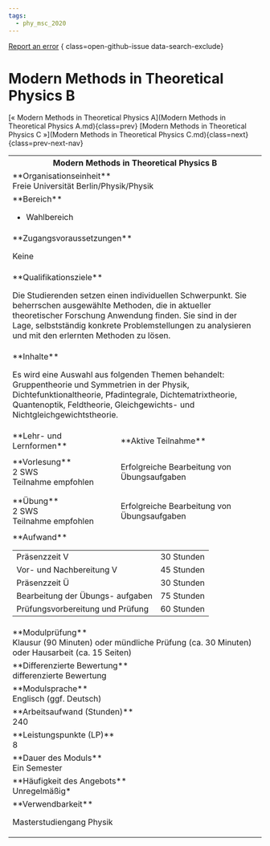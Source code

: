 ```yaml
---
tags:
  - phy_msc_2020
---
```

[Report an error](https://github.com/SGSSGene/FUB-SUP/issues/new?title=Error%20in%20%22Modern%20Methods%20in%20Theoretical%20Physics%20B%22&body=There%20seems%20to%20be%20an%20error%20in%20module%20%22Modern%20Methods%20in%20Theoretical%20Physics%20B%22%2E%0A%0A%3CDescribe%20here%20a%20slightly%20more%20detailed%20description%20of%20what%20is%20wrong%3E&labels=bug)
{ class=open-github-issue data-search-exclude}

# Modern Methods in Theoretical Physics B

[« Modern Methods in Theoretical Physics A](Modern Methods in Theoretical Physics A.md){class=prev}
[Modern Methods in Theoretical Physics C »](Modern Methods in Theoretical Physics C.md){class=next}
{class=prev-next-nav}

<table markdown id="moduledesc">
<tr markdown class="moduledesc_head"><th colspan="2">Modern Methods in Theoretical Physics B </th></tr>
<tr markdown><td colspan="2">**Organisationseinheit**   <br>Freie Universität Berlin/Physik/Physik</td></tr>

<tr markdown><td colspan="2">**Bereich**<br>


- Wahlbereich

</td></tr>

<tr markdown><td colspan="2">**Zugangsvoraussetzungen** <br>

Keine


</td></tr>
<tr markdown><td colspan="2">**Qualifikationsziele**    <br>

Die Studierenden setzen einen individuellen Schwerpunkt. Sie beherrschen
ausgewählte Methoden, die in aktueller theoretischer Forschung Anwendung
finden. Sie sind in der Lage, selbstständig konkrete Problemstellungen zu
analysieren und mit den erlernten Methoden zu lösen.


</td></tr>
<tr markdown><td colspan="2">**Inhalte**                <br>

Es wird eine Auswahl aus folgenden Themen behandelt: Gruppentheorie und
Symmetrien in der Physik, Dichtefunktionaltheorie, Pfadintegrale,
Dichtematrixtheorie, Quantenoptik, Feldtheorie, Gleichgewichts- und
Nichtgleichgewichtstheorie.


</td></tr>

<tr markdown><td>**Lehr- und Lernformen**</td><td>**Aktive Teilnahme**</td></tr>
<tr markdown><td> **Vorlesung** <br>2 SWS <br> Teilnahme empfohlen</td><td>

Erfolgreiche Bearbeitung von Übungsaufgaben
</td></tr>
<tr markdown><td> **Übung** <br>2 SWS <br> Teilnahme empfohlen</td><td>

Erfolgreiche Bearbeitung von Übungsaufgaben
</td></tr>
<tr markdown><td colspan="2">**Aufwand**                <br>
<table class="aufwand_table">
<tr><td>Präsenzzeit V</td><td>30 Stunden</td></tr>
<tr><td>Vor- und Nachbereitung V</td><td>45 Stunden</td></tr>
<tr><td>Präsenzzeit Ü</td><td>30 Stunden</td></tr>
<tr><td>Bearbeitung der Übungs- aufgaben</td><td>75 Stunden</td></tr>
<tr><td>Prüfungsvorbereitung und Prüfung</td><td>60 Stunden</td></tr>
</table>

</td></tr>
<tr markdown><td colspan="2">**Modulprüfung**             <br>Klausur (90 Minuten) oder mündliche Prüfung (ca. 30 Minuten) oder Hausarbeit
(ca. 15 Seiten)


</td></tr>
<tr markdown><td colspan="2">**Differenzierte Bewertung** <br>differenzierte Bewertung

</td></tr>
<tr markdown><td colspan="2">**Modulsprache**             <br>Englisch (ggf. Deutsch)</td></tr>
<tr markdown><td colspan="2">**Arbeitsaufwand (Stunden)** <br>240</td></tr>
<tr markdown><td colspan="2">**Leistungspunkte (LP)**     <br>8</td></tr>
<tr markdown><td colspan="2">**Dauer des Moduls**         <br>Ein Semester</td></tr>
<tr markdown><td colspan="2">**Häufigkeit des Angebots**  <br>Unregelmäßig*</td></tr>
<tr markdown><td colspan="2">**Verwendbarkeit**           <br>

Masterstudiengang Physik


</td></tr>


</table>
